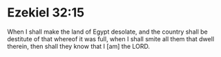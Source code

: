 # Ezekiel 32:15

When I shall make the land of Egypt desolate, and the country shall be destitute of that whereof it was full, when I shall smite all them that dwell therein, then shall they know that I [am] the LORD.
